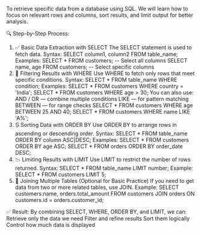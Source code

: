To retrieve specific data from a database using SQL. We will learn how to focus on relevant rows and columns, sort results, and limit output for better analysis.

🔍 Step-by-Step Process:

1. ✅ Basic Data Extraction with SELECT
The SELECT statement is used to fetch data.
Syntax:
SELECT column1, column2 FROM table_name;
Examples:
SELECT * FROM customers;         -- Select all columns
SELECT name, age FROM customers; -- Select specific columns
2. 🔎 Filtering Results with WHERE
Use WHERE to fetch only rows that meet specific conditions.
Syntax:
SELECT * FROM table_name WHERE condition;
Examples:
SELECT * FROM customers WHERE country = 'India';
SELECT * FROM customers WHERE age > 30;
You can also use:
AND / OR — combine multiple conditions
LIKE — for pattern matching
BETWEEN — for range checks
SELECT * FROM customers WHERE age BETWEEN 25 AND 40;
SELECT * FROM customers WHERE name LIKE 'A%';
4. 🔃 Sorting Data with ORDER BY
Use ORDER BY to arrange rows in ascending or descending order.
Syntax:
SELECT * FROM table_name ORDER BY column ASC|DESC;
Examples:
SELECT * FROM customers ORDER BY age ASC;
SELECT * FROM orders ORDER BY order_date DESC;
5. 📉 Limiting Results with LIMIT
Use LIMIT to restrict the number of rows returned.
Syntax:
SELECT * FROM table_name LIMIT number;
Example:
SELECT * FROM customers LIMIT 5;
6. 🔗 Joining Multiple Tables (Optional for Basic Practice)
If you need to get data from two or more related tables, use JOIN.
Example:
SELECT customers.name, orders.total_amount
FROM customers
JOIN orders ON customers.id = orders.customer_id;

✅ Result:
By combining SELECT, WHERE, ORDER BY, and LIMIT, we can:
Retrieve only the data we need
Filter and refine results
Sort them logically
Control how much data is displayed
